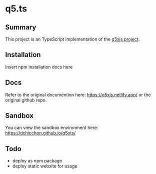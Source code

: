 # q5.ts

## Summary

This project is an TypeScript implementation of the [q5xjs project](https://github.com/LingDong-/q5xjs).

## Installation
Insert npm installation docs here   

## Docs

Refer to the original documention here: https://q5xjs.netlify.app/ or the original github repo.

## Sandbox

You can view the sandbox environment here: https://dchicchon.github.io/q5xts/

## Todo

- deploy as npm package
- deploy static website for usage
